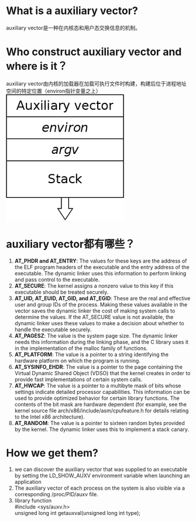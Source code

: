 # **What is a auxiliary vector?**  
auxiliary vector是一种在内核态和用户态交换信息的机制。  

# **Who construct auxiliary vector and where is it？** 
auxiliary vector由内核的加载器在加载可执行文件时构建，构建后位于进程地址空间的特定位置（environ指针变量之上）  
![auxvec](https://github.com/chenzhengchen200821109/Note/blob/master/auxvec.png)  

# **auxiliary vector都有哪些？**  
1. **AT_PHDR and AT_ENTRY**: The values for these keys are the address of the ELF program headers of the executable and the entry address of the executable. The dynamic linker uses this information to perform linking and pass control to the executable.  
2. **AT_SECURE**: The kernel assigns a nonzero value to this key if this executable should be treated securely.
3. **AT_UID, AT_EUID, AT_GID, and AT_EGID**: These are the real and effective user and group IDs of the process. Making these values available in the vector saves the dynamic linker the cost of making system calls to determine the values. If the AT_SECURE value is not available, the dynamic linker uses these values to make a decision about whether to handle the executable securely.  
4. **AT_PAGESZ**: The value is the system page size. The dynamic linker needs this information during the linking phase, and the C library uses it in the implementation of the malloc family of functions.  
5. **AT_PLATFORM**: The value is a pointer to a string identifying the hardware platform on which the program is running.   
6. **AT_SYSINFO_EHDR**: The value is a pointer to the page containing the Virtual Dynamic Shared Object (VDSO) that the kernel creates in order to provide fast implementations of certain system calls.  
7. **AT_HWCAP**: The value is a pointer to a multibyte mask of bits whose settings indicate detailed processor capabilities. This information can be used to provide optimized behavior for certain library functions. The contents of the bit mask are hardware dependent (for example, see the kernel source file arch/x86/include/asm/cpufeature.h for details relating to the Intel x86 architecture).  
8. **AT_RANDOM**: The value is a pointer to sixteen random bytes provided by the kernel. The dynamic linker uses this to implement a stack canary.   

# **How we get them?**
1. we can discover the auxiliary vector that was supplied to an executable by setting the LD_SHOW_AUXV environment variable when launching an application
2. The auxiliary vector of each process on the system is also visible via a corresponding /proc/PID/auxv file.  
3. library function  
    #include <sys/auxv.h>  
    unsigned long int getauxval(unsigned long int type);
